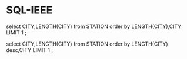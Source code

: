 # SQL-IEEE

select CITY,LENGTH(CITY)
from STATION
order by LENGTH(CITY),CITY
LIMIT 1 ;


select CITY,LENGTH(CITY) 
from STATION 
order by LENGTH(CITY) desc,CITY
LIMIT 1 ;